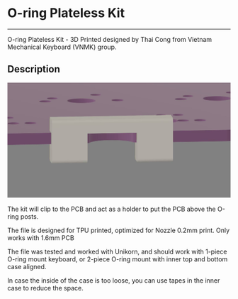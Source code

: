 # O-ring Plateless Kit

---
O-ring Plateless Kit - 3D Printed designed by Thai Cong from Vietnam Mechanical Keyboard (VNMK) group.

## Description

![Render](./render.png)

The kit will clip to the PCB and act as a holder to put the PCB above the O-ring posts.

The file is designed for TPU printed, optimized for Nozzle 0.2mm print. Only works with 1.6mm PCB

The file was tested and worked with Unikorn, and should work with 1-piece O-ring mount keyboard, or 2-piece O-ring mount with inner top and bottom case aligned.

In case the inside of the case is too loose, you can use tapes in the inner case to reduce the space.


